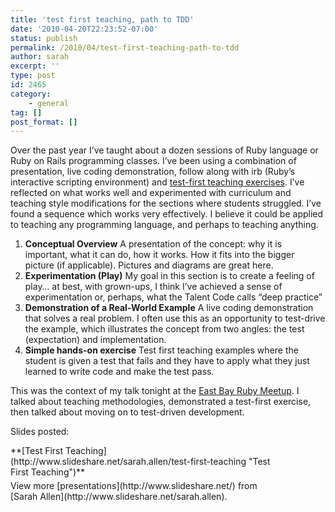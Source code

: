 ```yaml
---
title: 'test first teaching, path to TDD'
date: '2010-04-20T22:23:52-07:00'
status: publish
permalink: /2010/04/test-first-teaching-path-to-tdd
author: sarah
excerpt: ''
type: post
id: 2465
category:
    - general
tag: []
post_format: []
---
```

Over the past year I’ve taught about a dozen sessions of Ruby language or Ruby on Rails programming classes. I’ve been using a combination of presentation, live coding demonstration, follow along with irb (Ruby’s interactive scripting environment) and [test-first teaching exercises](http://testfirst.org). I’ve reflected on what works well and experimented with curriculum and teaching style modifications for the sections where students struggled. I’ve found a sequence which works very effectively. I believe it could be applied to teaching any programming language, and perhaps to teaching anything.

1. **Conceptual Overview** A presentation of the concept: why it is important, what it can do, how it works. How it fits into the bigger picture (if applicable). Pictures and diagrams are great here.
2. **Experimentation (Play)** My goal in this section is to create a feeling of play… at best, with grown-ups, I think I’ve achieved a sense of experimentation or, perhaps, what the Talent Code calls “deep practice”
3. **Demonstration of a Real-World Example** A live coding demonstration that solves a real problem. I often use this as an opportunity to test-drive the example, which illustrates the concept from two angles: the test (expectation) and implementation.
4. **Simple hands-on exercise** Test first teaching examples where the student is given a test that fails and they have to apply what they just learned to write code and make the test pass.

This was the context of my talk tonight at the [East Bay Ruby Meetup](http://ruby.meetup.com/81/calendar/12145157/). I talked about teaching methodologies, demonstrated a test-first exercise, then talked about moving on to test-driven development.

Slides posted:

<div id="__ss_3798832" style="width:425px">**[Test First Teaching](http://www.slideshare.net/sarah.allen/test-first-teaching "Test First Teaching")**<div style="padding:5px 0 12px">View more [presentations](http://www.slideshare.net/) from [Sarah Allen](http://www.slideshare.net/sarah.allen).</div></div>